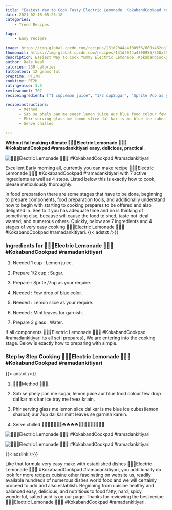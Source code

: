 ```yaml
---
title: "Easiest Way to Cook Tasty Electric Lemonade  KokabandCookpad ramadankitiyari"
date: 2021-02-18 05:25:18
categories:
    - Trend Recipes
    
tags:
    - Easy recipes

image: https://img-global.cpcdn.com/recipes/131d2044a4f00956/680x482cq70/🍹🍹🍹electric-lemonade-🍹🍹🍹-kokabandcookpad-ramadankitiyari-recipe-main-photo.jpg
thumbnail: https://img-global.cpcdn.com/recipes/131d2044a4f00956/350x250cq70/🍹🍹🍹electric-lemonade-🍹🍹🍹-kokabandcookpad-ramadankitiyari-recipe-main-photo.jpg
description: Easiest Way to Cook Yummy Electric Lemonade  KokabandCookpad ramadankitiyari with 7 ingredients and 4 stages of easy cooking.
author: Dale Neal
calories: 239 calories
fatContent: 12 grams fat
preptime: PT17M
cooktime: PT2H
ratingvalue: 3.5
reviewcount: 707
recipeingredient: ["1 cupLemon juice", "1/2 cupSugar", "Sprite 7up as your require", "Few drop of blue color", "Lemon slice as your require", "Mint leaves for garnish", "3 glassWater"]

recipeinstructions: 
      - Method  
      - Sab se phely pan me sugar lemon juice aur blue food colour few drop dal kar mix kar ice tray me freez krlain 
      - Phir serving glass me lemon slice dal kar is me blue ice cubeslemon sharbat aur 7up dal kar mint leaves se garnish karein 
      - Serve chilled 

---
```




**Without fail making ultimate 🍹🍹🍹Electric Lemonade 🍹🍹🍹 #KokabandCookpad #ramadankitiyari easy, delicious, practical**. 


![🍹🍹🍹Electric Lemonade 🍹🍹🍹 #KokabandCookpad #ramadankitiyari](https://img-global.cpcdn.com/recipes/131d2044a4f00956/680x482cq70/🍹🍹🍹electric-lemonade-🍹🍹🍹-kokabandcookpad-ramadankitiyari-recipe-main-photo.jpg "🍹🍹🍹Electric Lemonade 🍹🍹🍹 #KokabandCookpad #ramadankitiyari")




Excellent Early morning all, currently you can make recipe 🍹🍹🍹Electric Lemonade 🍹🍹🍹 #KokabandCookpad #ramadankitiyari with 7 active ingredients as well as 4 steps. Listed below this is exactly how to cook, please meticulously thoroughly.

In food preparation there are some stages that have to be done, beginning to prepare components, food preparation tools, and additionally understand how to begin with starting to cooking prepares to be offered and also delighted in. See to it you has adequate time and no is thinking of something else, because will cause the food to shed, taste not ideal wanted, and numerous others. Quickly, below are 7 ingredients and 4 stages of very easy cooking 🍹🍹🍹Electric Lemonade 🍹🍹🍹 #KokabandCookpad #ramadankitiyari.
{{< adstxt />}}

### Ingredients for 🍹🍹🍹Electric Lemonade 🍹🍹🍹 #KokabandCookpad #ramadankitiyari


1. Needed 1 cup : Lemon juice.

1. Prepare 1/2 cup : Sugar.

1. Prepare  : Sprite /7up as your require.

1. Needed  : Few drop of blue color.

1. Needed  : Lemon slice as your require.

1. Needed  : Mint leaves for garnish.

1. Prepare 3 glass : Water.



If all components 🍹🍹🍹Electric Lemonade 🍹🍹🍹 #KokabandCookpad #ramadankitiyari its all set| prepares}, We are entering into the cooking stage. Below is exactly how to preparing with simple.

### Step by Step Cooking 🍹🍹🍹Electric Lemonade 🍹🍹🍹 #KokabandCookpad #ramadankitiyari

{{< adstxt />}}


1. 🍹🍋🍹Method 🍹🍋🍹.



1. Sab se phely pan me sugar, lemon juice aur blue food colour few drop dal kar mix kar ice tray me freez krlain.



1. Phir serving glass me lemon slice dal kar is me blue ice cubes(lemon sharbat) aur 7up dal kar mint leaves se garnish karein.



1. Serve chilled 🍹🍹🍹🍹🍋🍋🍋☘☘☘☘🍋🍋🍋🍋🍹🍹🍹🍹🍹.



![🍹🍹🍹Electric Lemonade 🍹🍹🍹 #KokabandCookpad #ramadankitiyari](https://img-global.cpcdn.com/steps/17e83aaa6ea267e3/160x128cq70/🍹🍹🍹electric-lemonade-🍹🍹🍹-kokabandcookpad-ramadankitiyari-recipe-step-4-photo.jpg" "🍹🍹🍹Electric Lemonade 🍹🍹🍹 #KokabandCookpad #ramadankitiyari")

![🍹🍹🍹Electric Lemonade 🍹🍹🍹 #KokabandCookpad #ramadankitiyari](https://img-global.cpcdn.com/steps/c02bc9939d3b6540/160x128cq70/🍹🍹🍹electric-lemonade-🍹🍹🍹-kokabandcookpad-ramadankitiyari-recipe-step-4-photo.jpg" "🍹🍹🍹Electric Lemonade 🍹🍹🍹 #KokabandCookpad #ramadankitiyari")





{{< adslink />}}

Like that formula very easy make with established dishes 🍹🍹🍹Electric Lemonade 🍹🍹🍹 #KokabandCookpad #ramadankitiyari, you additionally do look for more recipes cuisine other fascinating on website us, readily available hundreds of numerous dishes world food and we will certainly proceed to add and also establish. Beginning from cuisine healthy and balanced easy, delicious, and nutritious to food fatty, hard, spicy, wonderful, salted acid is on our page. Thanks for reviewing the best recipe 🍹🍹🍹Electric Lemonade 🍹🍹🍹 #KokabandCookpad #ramadankitiyari.
